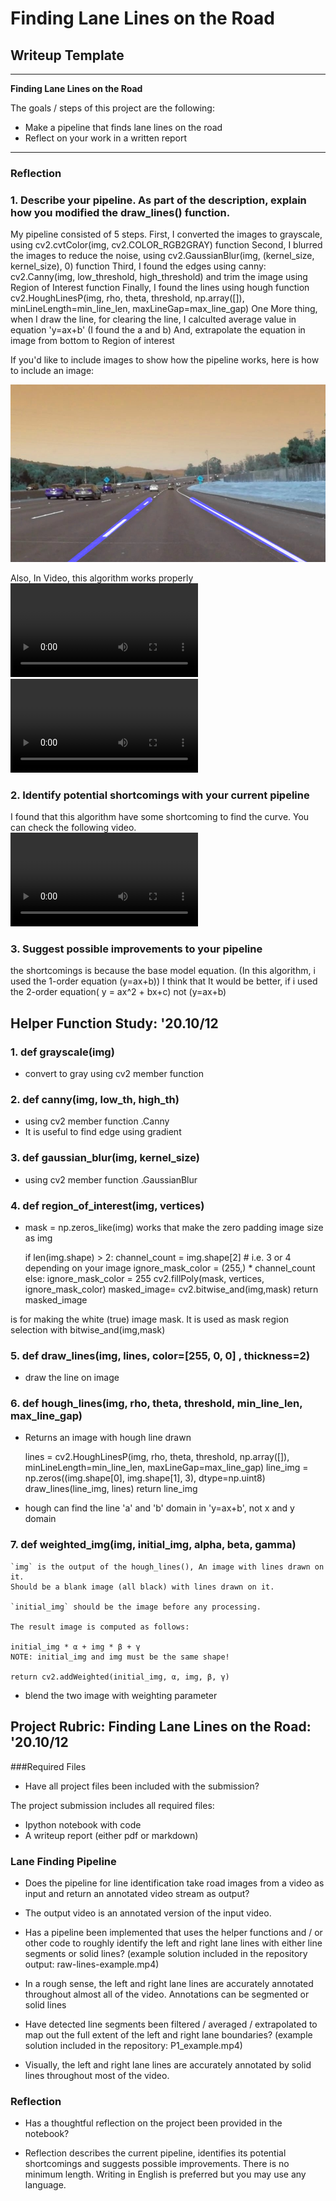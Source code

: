 # **Finding Lane Lines on the Road** 

## Writeup Template


---

**Finding Lane Lines on the Road**

The goals / steps of this project are the following:
* Make a pipeline that finds lane lines on the road
* Reflect on your work in a written report


[//]: # (Image References)

[image1]: ./test_images_output/_solidWhiteCurve.jpg "my work on image"
[video1]: ./test_videos_output/_solidYellowLeft.mp4 "my work on video"
[video2]: ./test_videos_output/_solidWhiteRight.mp4 "my work on video"
[video3]: ./test_videos_output/_challenge.mp4 "challenge on video"
---


### Reflection

### 1. Describe your pipeline. As part of the description, explain how you modified the draw_lines() function.

My pipeline consisted of 5 steps. 
First, I converted the images to grayscale, using cv2.cvtColor(img, cv2.COLOR_RGB2GRAY) function
Second, I blurred the images to reduce the noise, using cv2.GaussianBlur(img, (kernel_size, kernel_size), 0) function
Third, I found the edges using canny: cv2.Canny(img, low_threshold, high_threshold) and trim the image using Region of Interest function 
Finally, I found the lines using hough function cv2.HoughLinesP(img, rho, theta, threshold, np.array([]), minLineLength=min_line_len, maxLineGap=max_line_gap)
One More thing, when I draw the line, for clearing the line, I calculted average value in equation 'y=ax+b' (I found the a and b)
And, extrapolate the equation in image from bottom to Region of interest

If you'd like to include images to show how the pipeline works, here is how to include an image: 

![alt text][image1]

Also, In Video, this algorithm works properly
![video_1][video1]
![video_2][video2]

### 2. Identify potential shortcomings with your current pipeline

I found that this algorithm have some shortcoming to find the curve.
You can check the following video.
![video_challenge][video3] 

### 3. Suggest possible improvements to your pipeline

the shortcomings is because the base model equation. (In this algorithm, i used the 1-order equation (y=ax+b))
I think that It would be better, if i used the 2-order equation( y = ax^2 + bx+c) not (y=ax+b) 


## Helper Function Study: '20.10/12

### 1. def grayscale(img)
* convert to gray using cv2 member function

### 2. def canny(img, low_th, high_th)
* using cv2 member function .Canny
* It is useful to find edge using gradient

### 3. def gaussian_blur(img, kernel_size)
* using cv2 member function .GaussianBlur

### 4. def region_of_interest(img, vertices)
* mask = np.zeros_like(img) works that make the zero padding image size as img

	if len(img.shape) > 2:
		channel_count = img.shape[2]  # i.e. 3 or 4 depending on your image
		ignore_mask_color = (255,) * channel_count
	    else:
		ignore_mask_color = 255
	cv2.fillPoly(mask, vertices, ignore_mask_color)
	masked_image= cv2.bitwise_and(img,mask)
	return masked_image

is for making the white (true) image mask. It is used as mask region selection with bitwise_and(img,mask)

### 5. def draw_lines(img, lines, color=[255, 0, 0] , thickness=2)
* draw the line on image

### 6. def hough_lines(img, rho, theta, threshold, min_line_len, max_line_gap)
* Returns an image with hough line drawn

	lines = cv2.HoughLinesP(img, rho, theta, threshold, np.array([]), minLineLength=min_line_len, maxLineGap=max_line_gap)
	    line_img = np.zeros((img.shape[0], img.shape[1], 3), dtype=np.uint8)
	    draw_lines(line_img, lines)
	    return line_img

* hough can find the line 'a' and 'b' domain in 'y=ax+b', not x and y domain

### 7. def weighted_img(img, initial_img, alpha, beta, gamma) 

    `img` is the output of the hough_lines(), An image with lines drawn on it.
    Should be a blank image (all black) with lines drawn on it.
    
    `initial_img` should be the image before any processing.
    
    The result image is computed as follows:
    
    initial_img * α + img * β + γ
    NOTE: initial_img and img must be the same shape!
    
    return cv2.addWeighted(initial_img, α, img, β, γ)

* blend the two image with weighting parameter



## Project Rubric: Finding Lane Lines on the Road: '20.10/12

###Required Files

- Have all project files been included with the submission?

The project submission includes all required files:
* Ipython notebook with code
* A writeup report (either pdf or markdown)


### Lane Finding Pipeline

- Does the pipeline for line identification take road images from a video as input and return an annotated video stream as output?
* The output video is an annotated version of the input video.

- Has a pipeline been implemented that uses the helper functions and / or other code to roughly identify the left and right lane lines with either line segments or solid lines? (example solution included in the repository output: raw-lines-example.mp4)
* In a rough sense, the left and right lane lines are accurately annotated throughout almost all of the video. Annotations can be segmented or solid lines

- Have detected line segments been filtered / averaged / extrapolated to map out the full extent of the left and right lane boundaries? (example solution included in the repository: P1_example.mp4)
* Visually, the left and right lane lines are accurately annotated by solid lines throughout most of the video.

### Reflection

- Has a thoughtful reflection on the project been provided in the notebook?
* Reflection describes the current pipeline, identifies its potential shortcomings and suggests possible improvements. There is no minimum length. Writing in English is preferred but you may use any language.



